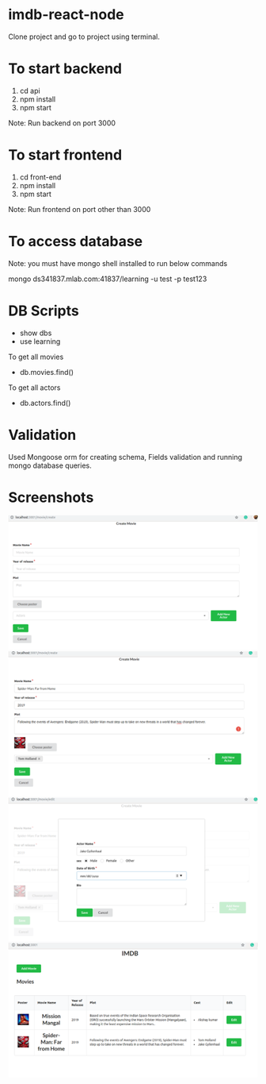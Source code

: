 # imdb-react-node

Clone project and go to project using terminal.

# To start backend 
1. cd api
2. npm install
3. npm start

Note: Run backend on port 3000

# To start frontend 

1. cd front-end
2. npm install
3. npm start

Note: Run frontend on port other than 3000

# To access database
Note: you must have mongo shell installed to run below commands

mongo ds341837.mlab.com:41837/learning -u test -p test123

# DB Scripts

- show dbs
- use learning

To get all movies
- db.movies.find()

To get all actors
- db.actors.find()

# Validation
Used Mongoose orm for creating schema, Fields validation and running mongo database queries.

# Screenshots

![Screenshot](Screenshot1.png)
![Screenshot](Screenshot2.png)
![Screenshot](Screenshot3.png)
![Screenshot](Screenshot4.png)

